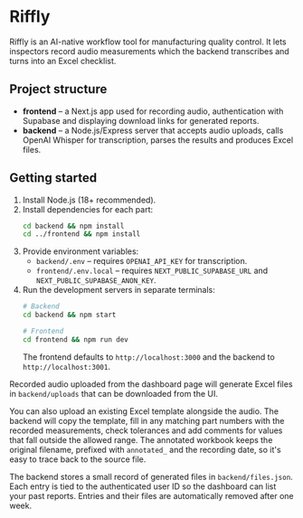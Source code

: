 # Riffly

Riffly is an AI-native workflow tool for manufacturing quality control. It lets inspectors record audio measurements which the backend transcribes and turns into an Excel checklist.

## Project structure

- **frontend** – a Next.js app used for recording audio, authentication with Supabase and displaying download links for generated reports.
- **backend** – a Node.js/Express server that accepts audio uploads, calls OpenAI Whisper for transcription, parses the results and produces Excel files.

## Getting started

1. Install Node.js (18+ recommended).
2. Install dependencies for each part:
   ```bash
   cd backend && npm install
   cd ../frontend && npm install
   ```
3. Provide environment variables:
   - `backend/.env` – requires `OPENAI_API_KEY` for transcription.
   - `frontend/.env.local` – requires `NEXT_PUBLIC_SUPABASE_URL` and `NEXT_PUBLIC_SUPABASE_ANON_KEY`.
4. Run the development servers in separate terminals:
   ```bash
   # Backend
   cd backend && npm start

   # Frontend
   cd frontend && npm run dev
   ```
   The frontend defaults to `http://localhost:3000` and the backend to `http://localhost:3001`.

Recorded audio uploaded from the dashboard page will generate Excel files in `backend/uploads` that can be downloaded from the UI.

You can also upload an existing Excel template alongside the audio. The backend
will copy the template, fill in any matching part numbers with the recorded
measurements, check tolerances and add comments for values that fall outside the
allowed range. The annotated workbook keeps the original filename, prefixed with
`annotated_` and the recording date, so it's easy to trace back to the source
file.

The backend stores a small record of generated files in `backend/files.json`. Each
entry is tied to the authenticated user ID so the dashboard can list your past
reports. Entries and their files are automatically removed after one week.
